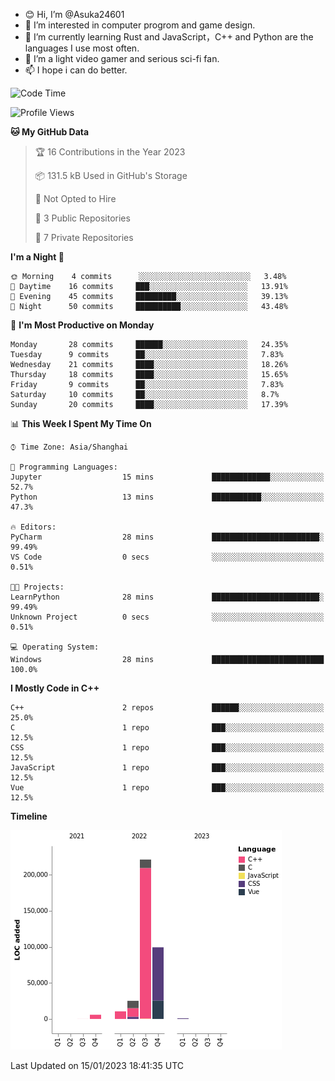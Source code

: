 - 😊 Hi, I’m @Asuka24601
- 👀 I’m interested in computer progrom and game design.
- 🌱 I’m currently learning Rust and JavaScript，C++ and Python are the languages I use most often.
- 💞️ I’m a light video gamer and serious sci-fi fan.
- 📫 I hope i can do better.

<!--START_SECTION:waka-->
![Code Time](http://img.shields.io/badge/Code%20Time-328%20hrs-blue)

![Profile Views](http://img.shields.io/badge/Profile%20Views-156-blue)

**🐱 My GitHub Data** 

> 🏆 16 Contributions in the Year 2023
 > 
> 📦 131.5 kB Used in GitHub's Storage 
 > 
> 🚫 Not Opted to Hire
 > 
> 📜 3 Public Repositories 
 > 
> 🔑 7 Private Repositories  
 > 
**I'm a Night 🦉** 

```text
🌞 Morning    4 commits      ░░░░░░░░░░░░░░░░░░░░░░░░░   3.48% 
🌆 Daytime    16 commits     ███░░░░░░░░░░░░░░░░░░░░░░   13.91% 
🌃 Evening    45 commits     █████████░░░░░░░░░░░░░░░░   39.13% 
🌙 Night      50 commits     ██████████░░░░░░░░░░░░░░░   43.48%

```
📅 **I'm Most Productive on Monday** 

```text
Monday       28 commits     ██████░░░░░░░░░░░░░░░░░░░   24.35% 
Tuesday      9 commits      ██░░░░░░░░░░░░░░░░░░░░░░░   7.83% 
Wednesday    21 commits     ████░░░░░░░░░░░░░░░░░░░░░   18.26% 
Thursday     18 commits     ████░░░░░░░░░░░░░░░░░░░░░   15.65% 
Friday       9 commits      ██░░░░░░░░░░░░░░░░░░░░░░░   7.83% 
Saturday     10 commits     ██░░░░░░░░░░░░░░░░░░░░░░░   8.7% 
Sunday       20 commits     ████░░░░░░░░░░░░░░░░░░░░░   17.39%

```


📊 **This Week I Spent My Time On** 

```text
⌚︎ Time Zone: Asia/Shanghai

💬 Programming Languages: 
Jupyter                  15 mins             █████████████░░░░░░░░░░░░   52.7% 
Python                   13 mins             ███████████░░░░░░░░░░░░░░   47.3%

🔥 Editors: 
PyCharm                  28 mins             ████████████████████████░   99.49% 
VS Code                  0 secs              ░░░░░░░░░░░░░░░░░░░░░░░░░   0.51%

🐱‍💻 Projects: 
LearnPython              28 mins             ████████████████████████░   99.49% 
Unknown Project          0 secs              ░░░░░░░░░░░░░░░░░░░░░░░░░   0.51%

💻 Operating System: 
Windows                  28 mins             █████████████████████████   100.0%

```

**I Mostly Code in C++** 

```text
C++                      2 repos             ██████░░░░░░░░░░░░░░░░░░░   25.0% 
C                        1 repo              ███░░░░░░░░░░░░░░░░░░░░░░   12.5% 
CSS                      1 repo              ███░░░░░░░░░░░░░░░░░░░░░░   12.5% 
JavaScript               1 repo              ███░░░░░░░░░░░░░░░░░░░░░░   12.5% 
Vue                      1 repo              ███░░░░░░░░░░░░░░░░░░░░░░   12.5%

```


**Timeline**

![Chart not found](https://raw.githubusercontent.com/Asuka24601/Asuka24601/main/charts/bar_graph.png) 


 Last Updated on 15/01/2023 18:41:35 UTC
<!--END_SECTION:waka-->
